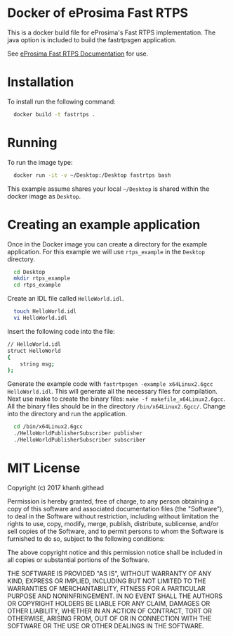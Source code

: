# Docker of eProsima Fast RTPS

This is a docker build file for eProsima's Fast RTPS implementation.  The java option is included to build the fastrtpsgen application.

See [eProsima Fast RTPS Documentation](http://eprosima-fast-rtps.readthedocs.io/en/latest/) for use.

# Installation

To install run the following command:

```bash
  docker build -t fastrtps .
```
# Running

To run the image type:

```bash
  docker run -it -v ~/Desktop:/Desktop fastrtps bash
```

This example assume shares your local `~/Desktop` is shared within the docker image as `Desktop`.

# Creating an example application

Once in the Docker image you can create a directory for the example application.  For this example we will use `rtps_example` in the `Desktop` directory.

```bash
  cd Desktop
  mkdir rtps_example
  cd rtps_example
```

Create an IDL file called `HelloWorld.idl`.

```bash
  touch HelloWorld.idl
  vi HelloWorld.idl
```

Insert the following code into the file:

```bash
// HelloWorld.idl
struct HelloWorld
{
    string msg;
};
```

Generate the example code with `fastrtpsgen -example x64Linux2.6gcc HelloWorld.idl`.
This will generate all the necessary files for compilation.  Next use make to create
the binary files:  `make -f makefile_x64Linux2.6gcc`.  All the binary files should
be in the directory `/bin/x64Linux2.6gcc/`.  Change into the directory and run the
application.

```bash
  cd /bin/x64Linux2.6gcc
  ./HelloWorldPublisherSubscriber publisher
  ./HelloWorldPublisherSubscriber subscriber
```



# MIT License

Copyright (c) 2017 khanh.githead

Permission is hereby granted, free of charge, to any person obtaining a copy
of this software and associated documentation files (the "Software"), to deal
in the Software without restriction, including without limitation the rights
to use, copy, modify, merge, publish, distribute, sublicense, and/or sell
copies of the Software, and to permit persons to whom the Software is
furnished to do so, subject to the following conditions:

The above copyright notice and this permission notice shall be included in all
copies or substantial portions of the Software.

THE SOFTWARE IS PROVIDED "AS IS", WITHOUT WARRANTY OF ANY KIND, EXPRESS OR
IMPLIED, INCLUDING BUT NOT LIMITED TO THE WARRANTIES OF MERCHANTABILITY,
FITNESS FOR A PARTICULAR PURPOSE AND NONINFRINGEMENT. IN NO EVENT SHALL THE
AUTHORS OR COPYRIGHT HOLDERS BE LIABLE FOR ANY CLAIM, DAMAGES OR OTHER
LIABILITY, WHETHER IN AN ACTION OF CONTRACT, TORT OR OTHERWISE, ARISING FROM,
OUT OF OR IN CONNECTION WITH THE SOFTWARE OR THE USE OR OTHER DEALINGS IN THE
SOFTWARE.

